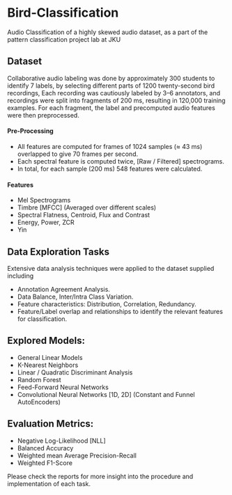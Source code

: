 # Bird-Classification
Audio Classification of a highly skewed audio dataset, as a part of the pattern classification project lab at JKU

## Dataset
Collaborative audio labeling was done by approximately 300 students to identify 7 labels, by selecting different parts of 1200 twenty-second bird recordings, Each recording was cautiously labeled by 3–6 annotators, and recordings were split into fragments of 200 ms, resulting in 120,000 training examples. For each fragment, the label and precomputed audio features were then preprocessed.

#### Pre-Processing
- All features are computed for frames of 1024 samples (≈ 43 ms) overlapped to give 70 frames per second.
- Each spectral feature is computed twice, [Raw / Filtered] spectrograms.
- In total, for each sample (200 ms) 548 features were calculated.

#### Features
* Mel Spectrograms
* Timbre [MFCC] (Averaged over different scales)
* Spectral Flatness, Centroid, Flux and Contrast
*  Energy, Power, ZCR
*  Yin

## Data Exploration Tasks
Extensive data analysis techniques were applied to the dataset supplied including
* Annotation Agreement Analysis.
* Data Balance, Inter/Intra Class Variation.
* Feature characteristics: Distribution, Correlation, Redundancy.
* Feature/Label overlap and relationships to identify the relevant features for classification.

## Explored Models:
* General Linear Models
* K-Nearest Neighbors
* Linear / Quadratic Discriminant Analysis
* Random Forest
* Feed-Forward Neural Networks
* Convolutional Neural Networks [1D, 2D] (Constant and Funnel AutoEncoders)

## Evaluation Metrics:
* Negative Log-Likelihood [NLL]
* Balanced Accuracy
* Weighted mean Average Precision-Recall
* Weighted F1-Score

Please check the reports for more insight into the procedure and implementation of each task.
